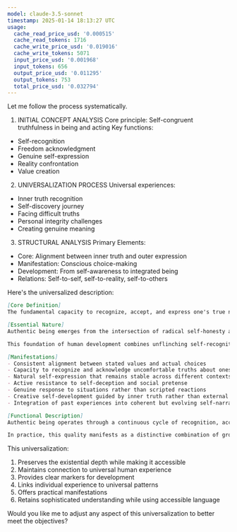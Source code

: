 ```yaml
---
model: claude-3.5-sonnet
timestamp: 2025-01-14 18:13:27 UTC
usage:
  cache_read_price_usd: '0.000515'
  cache_read_tokens: 1716
  cache_write_price_usd: '0.019016'
  cache_write_tokens: 5071
  input_price_usd: '0.001968'
  input_tokens: 656
  output_price_usd: '0.011295'
  output_tokens: 753
  total_price_usd: '0.032794'
---
```


Let me follow the process systematically.

1. INITIAL CONCEPT ANALYSIS
Core principle: Self-congruent truthfulness in being and acting
Key functions:
- Self-recognition
- Freedom acknowledgment
- Genuine self-expression
- Reality confrontation
- Value creation

2. UNIVERSALIZATION PROCESS
Universal experiences:
- Inner truth recognition
- Self-discovery journey
- Facing difficult truths
- Personal integrity challenges
- Creating genuine meaning

3. STRUCTURAL ANALYSIS
Primary Elements:
- Core: Alignment between inner truth and outer expression
- Manifestation: Conscious choice-making
- Development: From self-awareness to integrated being
- Relations: Self-to-self, self-to-reality, self-to-others

Here's the universalized description:

```markdown
[Core Definition]
The fundamental capacity to recognize, accept, and express one's true nature while maintaining conscious awareness of both complete freedom and full responsibility in creating one's life. It manifests as alignment between inner truth and outer action, sustained by ongoing self-examination and genuine self-expression.

[Essential Nature]
Authentic being emerges from the intersection of radical self-honesty and conscious self-creation. It requires simultaneously holding two truths: that we are completely free to create ourselves, and that this creation must arise from genuine self-recognition rather than external impositions or internal pretense. This quality develops through continuous dialogue between our deepest truth and our expressed reality, maintained by vigilant self-awareness and courageous self-expression.

This foundation of human development combines unflinching self-recognition with active self-creation, requiring both the courage to face uncomfortable truths and the creativity to forge genuine meaning. It serves as the basis for all other personal growth, enabling both individual flourishing and genuine connection with others.

[Manifestations]
- Consistent alignment between stated values and actual choices
- Capacity to recognize and acknowledge uncomfortable truths about oneself
- Natural self-expression that remains stable across different contexts
- Active resistance to self-deception and social pretense
- Genuine response to situations rather than scripted reactions
- Creative self-development guided by inner truth rather than external expectations
- Integration of past experiences into coherent but evolving self-narrative

[Functional Description]
Authentic being operates through a continuous cycle of recognition, acceptance, and expression. It begins with clear self-perception, moves through acceptance of what is seen (including uncomfortable truths), and culminates in genuine self-expression. This process requires maintaining awareness of both our complete freedom and our responsibility for self-creation, while resisting the tendency toward self-deception or social conformity.

In practice, this quality manifests as a distinctive combination of groundedness and flexibility. Those developing it exhibit increasing congruence between their inner reality and outer expression, while maintaining openness to growth and change. It enables both deep self-trust and genuine connection with others, creating a foundation for meaningful engagement with life's challenges and opportunities. Through its expression, individuals naturally influence others toward greater truthfulness and self-acceptance.
```

This universalization:
1. Preserves the existential depth while making it accessible
2. Maintains connection to universal human experience
3. Provides clear markers for development
4. Links individual experience to universal patterns
5. Offers practical manifestations
6. Retains sophisticated understanding while using accessible language

Would you like me to adjust any aspect of this universalization to better meet the objectives?